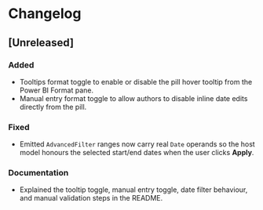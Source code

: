 # Changelog

## [Unreleased]
### Added
- Tooltips format toggle to enable or disable the pill hover tooltip from the Power BI Format pane.
- Manual entry format toggle to allow authors to disable inline date edits directly from the pill.

### Fixed
- Emitted `AdvancedFilter` ranges now carry real `Date` operands so the host model honours the selected start/end dates when the user clicks **Apply**.

### Documentation
- Explained the tooltip toggle, manual entry toggle, date filter behaviour, and manual validation steps in the README.
